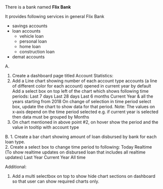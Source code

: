 There is a bank named **Flix Bank**

It provides following services in general
Flix Bank
- savings accounts
- loan accounts
    - vehicle loan
    - personal loan
    - home loan
    - construction loan
- demat accounts

A.
1. Create a dashboard page titled Account Statistics:
2. Add a Line chart showing number of each account type accounts (a line of different color for each account)
    opened in current year by default
    Add a select box on top left of the chart which shows following time periods:
        Last 7 days
        Last 28 days
        Last 6 months
        Current Year
        & all the years starting from 2018
    On change of selection in time period select box, update the chart to show data for that period. Note:
    The values on x-axis depend on the time period selected e.g. if current year is selected then data must be grouped by Months
3. On chart mentioned in above point #2, on hover show the period and the value in tooltip with account type

B. 
    1. Create a bar chart showing amount of loan disbursed by bank for each loan type.  
    2. Create a select box to change time period to following:
        Today Realtime (To show realtime updates on disbursed loan that includes all realtime updates)
        Last Year
        Current Year
        All time
        
        
        

 
Additional:
1. Add a multi selectbox on top to show hide chart sections on dashboard so that user can show required charts only. 
